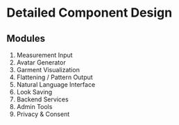 # Detailed Component Design

## Modules
1. Measurement Input
2. Avatar Generator
3. Garment Visualization
4. Flattening / Pattern Output
5. Natural Language Interface
6. Look Saving
7. Backend Services
8. Admin Tools
9. Privacy & Consent

